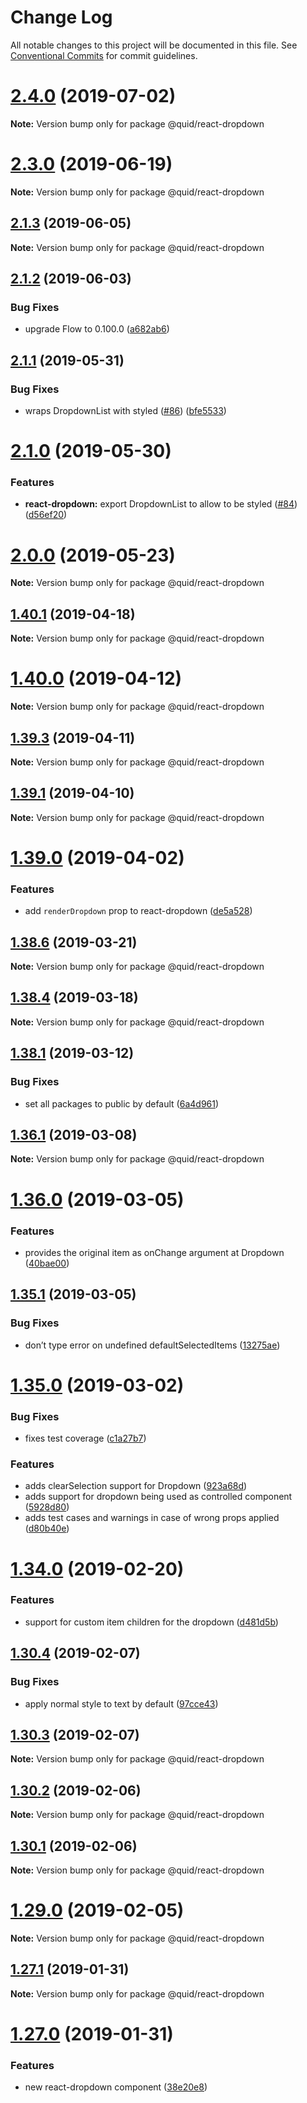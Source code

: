 # Change Log

All notable changes to this project will be documented in this file.
See [Conventional Commits](https://conventionalcommits.org) for commit guidelines.

# [2.4.0](https://github.com/quid/ui-framework/compare/v2.3.0...v2.4.0) (2019-07-02)

**Note:** Version bump only for package @quid/react-dropdown





# [2.3.0](https://github.com/quid/ui-framework/compare/v2.2.0...v2.3.0) (2019-06-19)

**Note:** Version bump only for package @quid/react-dropdown





## [2.1.3](https://github.com/quid/ui-framework/compare/v2.1.2...v2.1.3) (2019-06-05)

**Note:** Version bump only for package @quid/react-dropdown





## [2.1.2](https://github.com/quid/ui-framework/compare/v2.1.1...v2.1.2) (2019-06-03)


### Bug Fixes

* upgrade Flow to 0.100.0 ([a682ab6](https://github.com/quid/ui-framework/commit/a682ab6))





## [2.1.1](https://github.com/quid/ui-framework/compare/v2.1.0...v2.1.1) (2019-05-31)


### Bug Fixes

* wraps DropdownList with styled ([#86](https://github.com/quid/ui-framework/issues/86)) ([bfe5533](https://github.com/quid/ui-framework/commit/bfe5533))





# [2.1.0](https://github.com/quid/ui-framework/compare/v2.0.0...v2.1.0) (2019-05-30)


### Features

* **react-dropdown:** export DropdownList to allow to be styled ([#84](https://github.com/quid/ui-framework/issues/84)) ([d56ef20](https://github.com/quid/ui-framework/commit/d56ef20))





# [2.0.0](https://github.com/quid/ui-framework/compare/v1.40.1...v2.0.0) (2019-05-23)

**Note:** Version bump only for package @quid/react-dropdown





## [1.40.1](https://github.com/quid/ui-framework/compare/v1.40.0...v1.40.1) (2019-04-18)

**Note:** Version bump only for package @quid/react-dropdown





# [1.40.0](https://github.com/quid/ui-framework/compare/v1.39.3...v1.40.0) (2019-04-12)

**Note:** Version bump only for package @quid/react-dropdown





## [1.39.3](https://github.com/quid/ui-framework/compare/v1.39.2...v1.39.3) (2019-04-11)

**Note:** Version bump only for package @quid/react-dropdown





## [1.39.1](https://github.com/quid/ui-framework/compare/v1.39.0...v1.39.1) (2019-04-10)

**Note:** Version bump only for package @quid/react-dropdown





# [1.39.0](https://github.com/quid/ui-framework/compare/v1.38.6...v1.39.0) (2019-04-02)


### Features

* add `renderDropdown` prop to react-dropdown ([de5a528](https://github.com/quid/ui-framework/commit/de5a528))





## [1.38.6](https://github.com/quid/ui-framework/compare/v1.38.5...v1.38.6) (2019-03-21)

**Note:** Version bump only for package @quid/react-dropdown





## [1.38.4](https://github.com/quid/ui-framework/compare/v1.38.3...v1.38.4) (2019-03-18)

**Note:** Version bump only for package @quid/react-dropdown





## [1.38.1](https://github.com/quid/ui-framework/compare/v1.38.0...v1.38.1) (2019-03-12)


### Bug Fixes

* set all packages to public by default ([6a4d961](https://github.com/quid/ui-framework/commit/6a4d961))





## [1.36.1](https://github.com/quid/ui-framework/compare/v1.36.0...v1.36.1) (2019-03-08)

**Note:** Version bump only for package @quid/react-dropdown





# [1.36.0](https://github.com/quid/ui-framework/compare/v1.35.1...v1.36.0) (2019-03-05)


### Features

* provides the original item as onChange argument at Dropdown ([40bae00](https://github.com/quid/ui-framework/commit/40bae00))





## [1.35.1](https://github.com/quid/ui-framework/compare/v1.35.0...v1.35.1) (2019-03-05)


### Bug Fixes

* don’t type error on undefined defaultSelectedItems ([13275ae](https://github.com/quid/ui-framework/commit/13275ae))





# [1.35.0](https://github.com/quid/ui-framework/compare/v1.34.1...v1.35.0) (2019-03-02)


### Bug Fixes

* fixes test coverage ([c1a27b7](https://github.com/quid/ui-framework/commit/c1a27b7))


### Features

* adds clearSelection support for Dropdown ([923a68d](https://github.com/quid/ui-framework/commit/923a68d))
* adds support for dropdown being used as controlled component ([5928d80](https://github.com/quid/ui-framework/commit/5928d80))
* adds test cases and warnings in case of wrong props applied ([d80b40e](https://github.com/quid/ui-framework/commit/d80b40e))





# [1.34.0](https://github.com/quid/ui-framework/compare/v1.33.0...v1.34.0) (2019-02-20)


### Features

* support for custom item children for the dropdown ([d481d5b](https://github.com/quid/ui-framework/commit/d481d5b))





## [1.30.4](https://github.com/quid/ui-framework/compare/v1.30.3...v1.30.4) (2019-02-07)


### Bug Fixes

* apply normal style to text by default ([97cce43](https://github.com/quid/ui-framework/commit/97cce43))





## [1.30.3](https://github.com/quid/ui-framework/compare/v1.30.2...v1.30.3) (2019-02-07)

**Note:** Version bump only for package @quid/react-dropdown





## [1.30.2](https://github.com/quid/ui-framework/compare/v1.30.1...v1.30.2) (2019-02-06)

**Note:** Version bump only for package @quid/react-dropdown





## [1.30.1](https://github.com/quid/ui-framework/compare/v1.30.0...v1.30.1) (2019-02-06)

**Note:** Version bump only for package @quid/react-dropdown





# [1.29.0](https://github.com/quid/ui-framework/compare/v1.28.0...v1.29.0) (2019-02-05)

**Note:** Version bump only for package @quid/react-dropdown





## [1.27.1](https://github.com/quid/ui-framework/compare/v1.27.0...v1.27.1) (2019-01-31)

**Note:** Version bump only for package @quid/react-dropdown





# [1.27.0](https://github.com/quid/ui-framework/compare/v1.26.1...v1.27.0) (2019-01-31)


### Features

* new react-dropdown component ([38e20e8](https://github.com/quid/ui-framework/commit/38e20e8))
